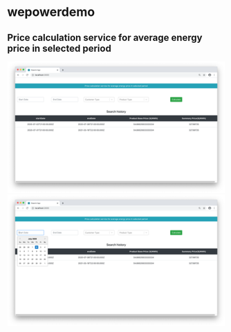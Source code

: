 # wepowerdemo

## Price calculation service for average energy price in selected period

![alt text](https://github.com/jeck7/wepowerdemo/blob/master/Screenshot%202020-07-02%20at%2013.29.19.png)
![alt text](https://github.com/jeck7/wepowerdemo/blob/master/Screenshot%202020-07-02%20at%2013.29.11.png)


